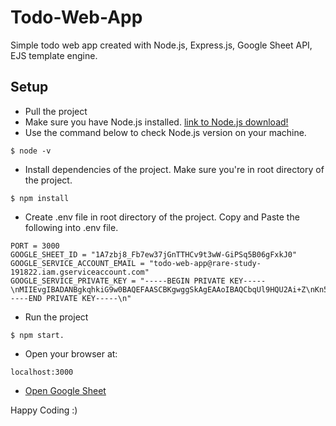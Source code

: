 # Todo-Web-App
Simple todo web app created with Node.js, Express.js, Google Sheet API, EJS template engine.

## Setup
* Pull the project
* Make sure you have Node.js installed.
[link to Node.js download!](https://nodejs.org/en/download/)
* Use the command below to check Node.js version on your machine.
```
$ node -v
```
* Install dependencies of the project. Make sure you're in root directory of the project.
```
$ npm install
```
* Create .env file in root directory of the project. Copy and Paste the following into .env file.
```
PORT = 3000
GOOGLE_SHEET_ID = "1A7zbj8_Fb7ew37jGnTTHCv9t3wW-GiPSq5B06gFxkJ0"
GOOGLE_SERVICE_ACCOUNT_EMAIL = "todo-web-app@rare-study-191822.iam.gserviceaccount.com"
GOOGLE_SERVICE_PRIVATE_KEY = "-----BEGIN PRIVATE KEY-----\nMIIEvgIBADANBgkqhkiG9w0BAQEFAASCBKgwggSkAgEAAoIBAQCbqUl9HQU2Ai+Z\nKn51tNfQSdeY8gzsGFSfN6UkqzhKr0apyWf2Rft1SAVWwd1BaspYI0Rq9QWbqVLn\n3W/wQeN41t5ND/JZT3W3sinGIxf5c7l2sRLydyHA85ENJy8wXkBH4h63TyA7SxlP\n9cmO62PSkFRI8PvOh4BISC6iY1PywPfQciNxGspk45GwsN6j9+QaDitawo/Nn5XS\nXeHsFwwTYfQ7b6+Qu3kGEA/yqJy3SfEj+KepgCIanKeakVuCl5sn/kwblcmgbtiQ\nOJ9ip1bPyeWjepvPWXnghS9dn+XEPVyK2WgpvEYNc5EE/552Ni4YQWJ40K2aVRnB\nWdZx/fIjAgMBAAECggEANnSXp/RSEV3cZvntuaHlahGbIf9zs9ijKfweguB/VelR\nkC5Md2RuHs5uR7aUf8ErPoA//Cbxqk4nGcRm16dFO833gQAWKVZZ+USTxqQaTANH\nG5XA6h/xJ/5NfUt6/7HJTRx24GwG+5c/KLD0rVH93vjs84OSo+LVZvQRlG+pO5/o\nU7xgfI+iYfBOoqMu+uEYKsim15GfZhbe3Usuv1Hf3R74gYwpy7KZU+CiQIFzvF6X\nYT7ZhAJbGMkviRZseoG7GJOze2n4X/XJH+rOPMYvxvYau+hG9zFZp2dNkQ3FAPG2\ne10dgl1GYtcBJcmkTrJsUOdrTeYET1iUN2p8didlWQKBgQDVo9wMAnQ02mrqI8Op\npHCbCwm8XwpKNLnlD0yIF+pdolICafT63w7oqP1DDlVpHyZWznDVHZJyEicsNuR/\nNV2ikVr9JBe3QecGaEqppuzxBJr+5MtzsyWcz1so/YSyrneK6rJt6KJMTfud5zkR\nBmD+A0nExQfgNWNRuXNEDgU57wKBgQC6hnxuC+6PXBpXUwW7RzwgmyasGlH+KUTb\nlM6Z0JgyEKWVKHcVkhqPBLIrYD9HZ5BZoTL5w0G+PuDTvesU5vprWQyaHKAHj7yc\nuwePv7iD/uek5koYhHGUPBvMxyFIyJYRncoifaJTKbf5lWuYHmoKOdcFQEUTgDOb\n7PuqYPsPDQKBgQDC5WBaCGcQzG0aupPGEAC2QISaNy3A8obf42wS/5ZL40fjcdwO\nfS0xrPCWmt3qL4OfT2d51CeELvFTkaQ0NG/+XZJfOuzzvohOvRfX2zNu0J/BhuHf\n4/+dJUFpjJXhF+5waZlrUP22lLHFpGnYETSspj1G5+Q+cxXvOTphTFUSOwKBgEHU\nmTHVsDqUjQ9o08sHFyeC2qE/INUNB6pf2JLc1fpFecss3uqUCB+VzrQUYgD3gjC/\n/de8nAVi98KDcuaLprIgWZxCohBJII5ITCDlz192pZbDWD9S7yscE8uwNAUWFjDd\neau2n4WuYaoKnFCx20cEpujJiBeb1ZsghqnZVII5AoGBAKCXt071VvdoU+NwEZU5\nJGyEhpbnV7fD028cozTnEGQgVQsr/2QXR4Pn8go7Xa8kyONPjWdbRUwvOeewOdb2\nMgkxWtcwEbRHzGGZoviSs+W0dfw9HmknXL4v5VULsgIXK4OaapQgkSTLaE8E+jJi\nBMT8+Y4uCbZV+8JT60BWUAgU\n-----END PRIVATE KEY-----\n"
```
* Run the project
```
$ npm start.
```
* Open your browser at:
```
localhost:3000
```
* [Open Google Sheet](https://docs.google.com/spreadsheets/d/1A7zbj8_Fb7ew37jGnTTHCv9t3wW-GiPSq5B06gFxkJ0/edit?fbclid=IwAR28YU-Dp0Jw__tNqvxytJbSOcMRdnntzJMfIqYJTL1b0upjVERO7X6TK30#gid=0)

Happy Coding :)
